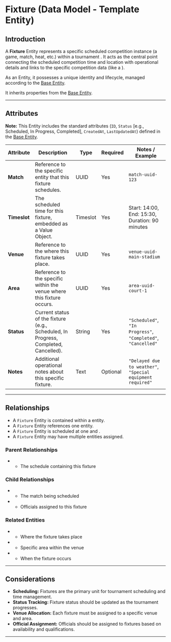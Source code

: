 # **Fixture** (Data Model - Template Entity)

## **Introduction**

A **Fixture** Entity represents a specific scheduled competition instance (a game, match, heat, etc.) within a
tournament . It acts as the central point connecting the scheduled competition time and location with operational
details and links to the specific competition data (like a ).

As an Entity, it possesses a unique identity and lifecycle, managed according to the [Base Entity](../foundation/base_entity.md).

It inherits properties from the [Base Entity](../foundation/base_entity.md).

---

## **Attributes**

**Note:** This Entity includes the standard attributes (`ID`, `Status` [e.g., Scheduled, In Progress, Completed],
`CreatedAt`, `LastUpdatedAt`) defined in the [Base Entity](../foundation/base_entity.md).

| Attribute    | Description                                                                         | Type     | Required | Notes / Example                                              |
| ------------ | ----------------------------------------------------------------------------------- | -------- | -------- | ------------------------------------------------------------ |
| **Match**    | Reference to the specific entity that this fixture schedules.                       | UUID     | Yes      | `match-uuid-123`                                             |
| **Timeslot** | The scheduled time for this fixture, embedded as a Value Object.                    | Timeslot | Yes      | Start: 14:00, End: 15:30, Duration: 90 minutes               |
| **Venue**    | Reference to the where this fixture takes place.                                    | UUID     | Yes      | `venue-uuid-main-stadium`                                    |
| **Area**     | Reference to the specific within the venue where this fixture occurs.               | UUID     | Yes      | `area-uuid-court-1`                                          |
| **Status**   | Current status of the fixture (e.g., Scheduled, In Progress, Completed, Cancelled). | String   | Yes      | `"Scheduled"`, `"In Progress"`, `"Completed"`, `"Cancelled"` |
| **Notes**    | Additional operational notes about this specific fixture.                           | Text     | Optional | `"Delayed due to weather"`, `"Special equipment required"`   |

---

## **Relationships**

- A `Fixture` Entity is contained within a entity.
- A `Fixture` Entity references one entity.
- A `Fixture` Entity is scheduled at one and .
- A `Fixture` Entity may have multiple entities assigned.

### Parent Relationships

- - The schedule containing this fixture

### Child Relationships

- - The match being scheduled
- - Officials assigned to this fixture

### Related Entities

- - Where the fixture takes place
- - Specific area within the venue
- - When the fixture occurs

---

## **Considerations**

- **Scheduling:** Fixtures are the primary unit for tournament scheduling and time management.
- **Status Tracking:** Fixture status should be updated as the tournament progresses.
- **Venue Allocation:** Each fixture must be assigned to a specific venue and area.
- **Official Assignment:** Officials should be assigned to fixtures based on availability and qualifications.

---
